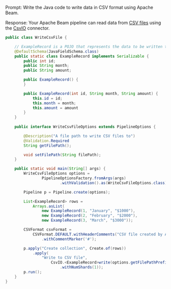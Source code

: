 Prompt:
Write the Java code to write data in CSV format using Apache Beam.

Response:
Your Apache Beam pipeline can read data from [CSV files](https://en.wikipedia.org/wiki/Comma-separated_values) using the [CsvIO](https://beam.apache.org/releases/javadoc/current/org/apache/beam/sdk/io/csv/CsvIO.html) connector.

```java
public class WriteCsvFile {

    // ExampleRecord is a POJO that represents the data to be written to the CSV file
    @DefaultSchema(JavaFieldSchema.class)
    public static class ExampleRecord implements Serializable {
        public int id;
        public String month;
        public String amount;

        public ExampleRecord() {
        }

        public ExampleRecord(int id, String month, String amount) {
            this.id = id;
            this.month = month;
            this.amount = amount
        }
    }
    
    public interface WriteCsvFileOptions extends PipelineOptions {

        @Description("A file path to write CSV files to")
        @Validation.Required
        String getFilePath();

        void setFilePath(String filePath);
    }

    public static void main(String[] args) {
        WriteCsvFileOptions options =
                PipelineOptionsFactory.fromArgs(args)
                        .withValidation().as(WriteCsvFileOptions.class);

        Pipeline p = Pipeline.create(options);

        List<ExampleRecord> rows =
            Arrays.asList(
                new ExampleRecord(1, "January", "$1000"),
                new ExampleRecord(2, "February", "$2000"),
                new ExampleRecord(3, "March", "$3000"));

        CSVFormat csvFormat =
            CSVFormat.DEFAULT.withHeaderComments("CSV file created by Apache Beam")
                .withCommentMarker('#');

        p.apply("Create collection", Create.of(rows))
            .apply(
                "Write to CSV file",
                    CsvIO.<ExampleRecord>write(options.getFilePathPrefix(), csvFormat)
                        .withNumShards(1));
        p.run();
    }
}
```

